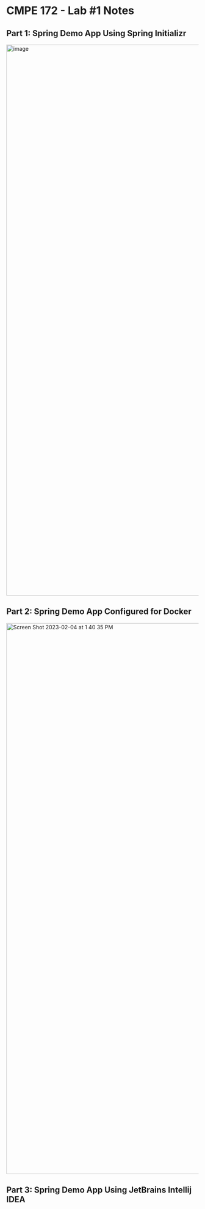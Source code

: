 # CMPE 172 - Lab #1 Notes
## Part 1: Spring Demo App Using Spring Initializr
<img width="1440" alt="image" src="https://user-images.githubusercontent.com/72158949/216421451-794769f4-0cff-46e7-aa85-75e491fbd02f.png">

## Part 2: Spring Demo App Configured for Docker
<img width="1440" alt="Screen Shot 2023-02-04 at 1 40 35 PM" src="https://user-images.githubusercontent.com/72158949/216790767-47efd9ff-f981-46ff-885f-c6092ff84fa1.png">

## Part 3: Spring Demo App Using JetBrains Intellij IDEA

